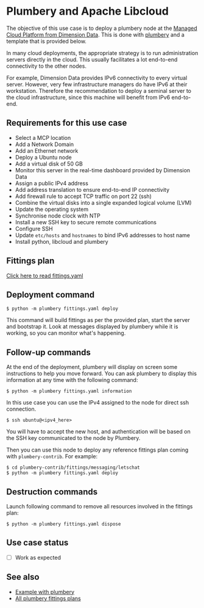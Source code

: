 # Plumbery and Apache Libcloud

The objective of this use case is to deploy a plumbery node at the [Managed Cloud Platform from Dimension Data](http://cloud.dimensiondata.com/eu/en/).
This is done with [plumbery](https://developer.dimensiondata.com/display/PLUM/Plumbery) and a template that is provided below.

In many cloud deployments, the appropriate strategy is to run administration
servers directly in the cloud. This usually facilitates a lot end-to-end
connectivity to the other nodes.

For example, Dimension Data provides IPv6 connectivity to every virtual server.
However, very few infrastructure managers do have IPv6 at their workstation.
Therefore the recommendation to deploy a seminal server to the cloud
infrastructure, since this machine will benefit from IPv6 end-to-end.

## Requirements for this use case

* Select a MCP location
* Add a Network Domain
* Add an Ethernet network
* Deploy a Ubuntu node
* Add a virtual disk of 50 GB
* Monitor this server in the real-time dashboard provided by Dimension Data
* Assign a public IPv4 address
* Add address translation to ensure end-to-end IP connectivity
* Add firewall rule to accept TCP traffic on port 22 (ssh)
* Combine the virtual disks into a single expanded logical volume (LVM)
* Update the operating system
* Synchronise node clock with NTP
* Install a new SSH key to secure remote communications
* Configure SSH
* Update `etc/hosts` and `hostnames` to bind IPv6 addresses to host name
* Install python, libcloud and plumbery


## Fittings plan

[Click here to read fittings.yaml](fittings.yaml)

## Deployment command

    $ python -m plumbery fittings.yaml deploy

This command will build fittings as per the provided plan, start the server
and bootstrap it. Look at messages displayed by plumbery while it is
working, so you can monitor what's happening.

## Follow-up commands

At the end of the deployment, plumbery will display on screen some instructions
to help you move forward. You can ask plumbery to display this information
at any time with the following command:

    $ python -m plumbery fittings.yaml information

In this use case you can use the IPv4 assigned to the node for direct ssh
connection.

    $ ssh ubuntu@<ipv4_here>

You will have to accept the new host, and authentication will be based on
the SSH key communicated to the node by Plumbery.

Then you can use this node to deploy any reference fittings plan coming
with `plumbery-contrib`. For example:

    $ cd plumbery-contrib/fittings/messaging/letschat
    $ python -m plumbery fittings.yaml deploy


## Destruction commands

Launch following command to remove all resources involved in the fittings plan:

    $ python -m plumbery fittings.yaml dispose

## Use case status

- [ ] Work as expected

## See also

- [Example with plumbery](../)
- [All plumbery fittings plans](../../)

